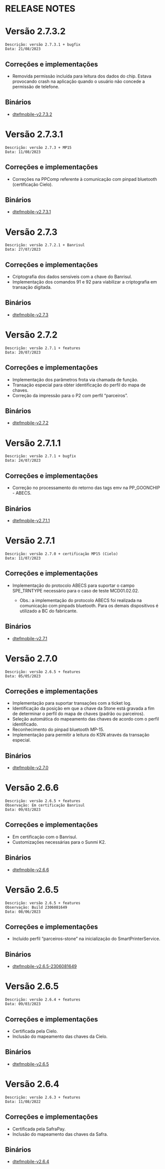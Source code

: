 # RELEASE NOTES

# Versão 2.7.3.2 
    Descrição: versão 2.7.3.1 + bugfix
    Data: 21/08/2023

## Correções e implementações
- Removida permissão incluída para leitura dos dados do chip. Estava provocando crash na aplicação quando o usuário não concede a permissão de telefone.

## Binários
- [dtefmobile-v2.7.3.2]()

# Versão 2.7.3.1
    Descrição: versão 2.7.3 + MP15
    Data: 11/08/2023

## Correções e implementações 
- Correções na PPComp referente à comunicação com pinpad bluetooth (certificação Cielo).

## Binários
- [dtefmobile-v2.7.3.1]()

# Versão  2.7.3
    Descrição: versão 2.7.2.1 + Banrisul
    Data: 27/07/2023

## Correções e implementações
- Criptografia dos dados sensíveis com a chave do Banrisul.
- Implementação dos comandos 91 e 92 para viabilizar a criptografia em transação digitada.

## Binários
- [dtefmobile-v2.7.3]()

# Versão 2.7.2
    Descrição: versão 2.7.1 + features
    Data: 20/07/2023

## Correções e implementações
- Implementação dos parâmetros frota via chamada de função.
- Transação especial para obter identificação do perfil do mapa de chaves.
- Correção da impressão para o P2 com perfil “parceiros”.

## Binários
- [dtefmobile-v2.7.2]()

# Versão 2.7.1.1 
    Descrição: versão 2.7.1 + bugfix
    Data: 24/07/2023

## Correções e implementações
- Correção no processamento do retorno das tags emv na PP_GOONCHIP - ABECS.

## Binários
- [dtefmobile-v2.7.1.1]()

# Versão 2.7.1
    Descrição: versão 2.7.0 + certificação MP15 (Cielo)
    Data: 11/07/2023

## Correções e implementações
- Implementação do protocolo ABECS para suportar o campo SPE_TRNTYPE necessário para o 
  caso de teste MCD01.02.02. 

  - Obs.: a implementação do protocolo ABECS foi realizada na comunicação com pinpads 
  bluetooth. Para os demais dispositivos é utilizado a BC do fabricante.

## Binários
- [dtefmobile-v2.7.1]()

# Versão 2.7.0
    Descrição: versão 2.6.5 + features
    Data: 05/05/2023

## Correções e implementações
- Implementação para suportar transações com a ticket log.
- Identificação da posição em que a chave da Stone está gravada a fim de determinar o perfil do mapa de chaves (padrão ou parceiros).
- Seleção automática do mapeamento das chaves de acordo com o perfil identificado.
- Reconhecimento do pinpad bluetooth MP-15.
- Implementação para permitir a leitura do KSN através da transação especial.

## Binários
- [dtefmobile-v2.7.0]()

# Versão 2.6.6 
    Descrição: versão 2.6.5 + features
    Observação: Em certificação Banrisul
    Data: 09/03/2023

## Correções e implementações
- Em certificação com o Banrisul.
- Customizações necessárias para o Sunmi K2.

## Binários
- [dtefmobile-v2.6.6]()

# Versão 2.6.5
    Descrição: versão 2.6.5 + features
    Observação: Build 2306081649
    Data: 08/06/2023

## Correções e implementações
- Incluído perfil “parceiros-stone” na inicialização do SmartPrinterService.

## Binários
- [dtefmobile-v2.6.5-2306081649]()

# Versão 2.6.5 
    Descrição: versão 2.6.4 + features
    Data: 09/03/2023

## Correções e implementações
- Certificada pela Cielo.
- Inclusão do mapeamento das chaves da Cielo.


## Binários
- [dtefmobile-v2.6.5]()

# Versão 2.6.4
    Descrição: versão 2.6.3 + features
    Data: 11/08/2022 

## Correções e implementações
- Certificada pela SafraPay.
- Inclusão do mapeamento das chaves da Safra.

## Binários
- [dtefmobile-v2.6.4]()